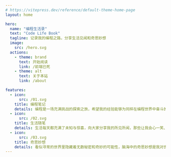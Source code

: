 ```yaml
---
# https://vitepress.dev/reference/default-theme-home-page
layout: home

hero:
  name: "编程生活录"
  text: "Code Life Book"
  tagline: 记录我的编程之路，分享生活见闻和奇思妙想
  image:
    src: /hero.svg
  actions:
    - theme: brand
      text: 开始阅读
      link: /前端已死
    - theme: alt
      text: 关于本站
      link: /about

features:
  - icon:
      src: /01.svg
    title: 编程笔记
    details: 编程是一场充满挑战的探索之旅，希望我的经验能够为同样在编程世界中奋斗的朋友们提供一丝启发。
  - icon:
      src: /02.svg
    title: 生活随笔
    details: 生活每天都充满了未知与惊喜，向大家分享我的所见所闻，那些让我会心一笑、感慨万千的有趣瞬间。
  - icon:
      src: /03.svg
    title: 奇思妙想
    details: 看似寻常的世界里隐藏着无数秘密和奇妙的可能性，脑海中的奇思妙想是我对世界的一种独特解读。
---
```


